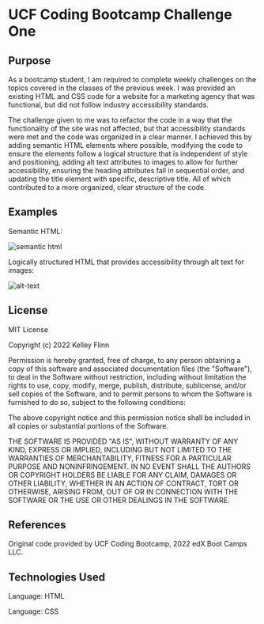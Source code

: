 # UCF Coding Bootcamp Challenge One

## Purpose

As a bootcamp student, I am required to complete weekly challenges on the topics covered in the classes of the previous week. I was provided an existing HTML and CSS code for a website for a marketing agency that was functional, but did not follow industry accessibility standards. 

The challenge given to me was to refactor the code in a way that the functionality of the site was not affected, but that accessibility standards were met and the code was organized in a clear manner. I achieved this by adding semantic HTML elements where possible, modifying the code to ensure the elements follow a logical structure that is independent of style and positioning, adding alt text attributes to images to allow for further accessibility, ensuring the heading attributes fall in sequential order, and updating the title element with specific, descriptive title. All of which contributed to a more organized, clear structure of the code. 

## Examples

Semantic HTML:

![semantic html](https://user-images.githubusercontent.com/116764540/201160550-278df5e9-e309-4a69-bc67-7ecc950f09c2.png)

Logically structured HTML that provides accessibility through alt text for images:

![alt-text](https://user-images.githubusercontent.com/116764540/201160927-610fb64d-3ec6-4db1-80cb-eb4768521a6f.png)

## License

MIT License

Copyright (c) 2022 Kelley Flinn

Permission is hereby granted, free of charge, to any person obtaining a copy
of this software and associated documentation files (the "Software"), to deal
in the Software without restriction, including without limitation the rights
to use, copy, modify, merge, publish, distribute, sublicense, and/or sell
copies of the Software, and to permit persons to whom the Software is
furnished to do so, subject to the following conditions:

The above copyright notice and this permission notice shall be included in all
copies or substantial portions of the Software.

THE SOFTWARE IS PROVIDED "AS IS", WITHOUT WARRANTY OF ANY KIND, EXPRESS OR
IMPLIED, INCLUDING BUT NOT LIMITED TO THE WARRANTIES OF MERCHANTABILITY,
FITNESS FOR A PARTICULAR PURPOSE AND NONINFRINGEMENT. IN NO EVENT SHALL THE
AUTHORS OR COPYRIGHT HOLDERS BE LIABLE FOR ANY CLAIM, DAMAGES OR OTHER
LIABILITY, WHETHER IN AN ACTION OF CONTRACT, TORT OR OTHERWISE, ARISING FROM,
OUT OF OR IN CONNECTION WITH THE SOFTWARE OR THE USE OR OTHER DEALINGS IN THE
SOFTWARE.

## References

Original code provided by UCF Coding Bootcamp, 2022 edX Boot Camps LLC.

## Technologies Used
Language: HTML

Language: CSS
